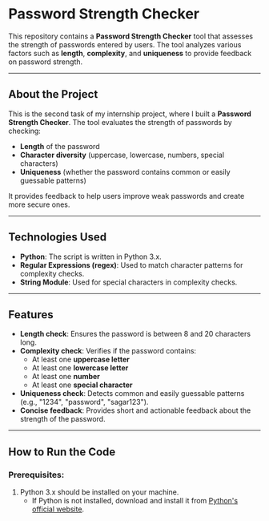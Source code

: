 # Password Strength Checker 

This repository contains a **Password Strength Checker** tool that assesses the strength of passwords entered by users. The tool analyzes various factors such as **length**, **complexity**, and **uniqueness** to provide feedback on password strength.

---

## About the Project

This is the second task of my internship project, where I built a **Password Strength Checker**. The tool evaluates the strength of passwords by checking:
- **Length** of the password
- **Character diversity** (uppercase, lowercase, numbers, special characters)
- **Uniqueness** (whether the password contains common or easily guessable patterns)

It provides feedback to help users improve weak passwords and create more secure ones.

---

## Technologies Used

- **Python**: The script is written in Python 3.x.
- **Regular Expressions (regex)**: Used to match character patterns for complexity checks.
- **String Module**: Used for special characters in complexity checks.

---

## Features

- **Length check**: Ensures the password is between 8 and 20 characters long.
- **Complexity check**: Verifies if the password contains:
  - At least one **uppercase letter**
  - At least one **lowercase letter**
  - At least one **number**
  - At least one **special character**
- **Uniqueness check**: Detects common and easily guessable patterns (e.g., "1234", "password", "sagar123").
- **Concise feedback**: Provides short and actionable feedback about the strength of the password.

---

## How to Run the Code

### Prerequisites:
1. Python 3.x should be installed on your machine.
   - If Python is not installed, download and install it from [Python's official website](https://www.python.org/downloads/).


